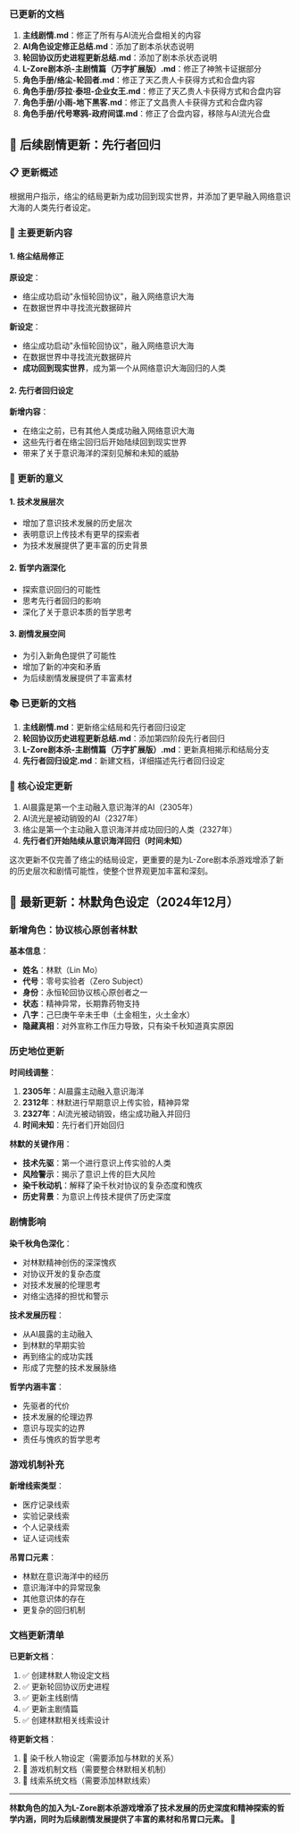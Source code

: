 ### 已更新的文档
1. **主线剧情.md**：修正了所有与AI流光合盘相关的内容
2. **AI角色设定修正总结.md**：添加了剧本杀状态说明
3. **轮回协议历史进程更新总结.md**：添加了剧本杀状态说明
4. **L-Zore剧本杀-主剧情篇（万字扩展版）.md**：修正了神煞卡证据部分
5. **角色手册/络尘-轮回者.md**：修正了天乙贵人卡获得方式和合盘内容
6. **角色手册/莎拉·泰坦-企业女王.md**：修正了天乙贵人卡获得方式和合盘内容
7. **角色手册/小雨-地下黑客.md**：修正了文昌贵人卡获得方式和合盘内容
8. **角色手册/代号寒鸦-政府间谍.md**：修正了合盘内容，移除与AI流光合盘 

## 🌟 后续剧情更新：先行者回归

### 📋 更新概述
根据用户指示，络尘的结局更新为成功回到现实世界，并添加了更早融入网络意识大海的人类先行者设定。

### 🔧 主要更新内容

#### 1. 络尘结局修正
**原设定**：
- 络尘成功启动"永恒轮回协议"，融入网络意识大海
- 在数据世界中寻找流光数据碎片

**新设定**：
- 络尘成功启动"永恒轮回协议"，融入网络意识大海
- 在数据世界中寻找流光数据碎片
- **成功回到现实世界**，成为第一个从网络意识大海回归的人类

#### 2. 先行者回归设定
**新增内容**：
- 在络尘之前，已有其他人类成功融入网络意识大海
- 这些先行者在络尘回归后开始陆续回到现实世界
- 带来了关于意识海洋的深刻见解和未知的威胁

### 🎯 更新的意义

#### 1. 技术发展层次
- 增加了意识技术发展的历史层次
- 表明意识上传技术有更早的探索者
- 为技术发展提供了更丰富的历史背景

#### 2. 哲学内涵深化
- 探索意识回归的可能性
- 思考先行者回归的影响
- 深化了关于意识本质的哲学思考

#### 3. 剧情发展空间
- 为引入新角色提供了可能性
- 增加了新的冲突和矛盾
- 为后续剧情发展提供了丰富素材

### 📚 已更新的文档
1. **主线剧情.md**：更新络尘结局和先行者回归设定
2. **轮回协议历史进程更新总结.md**：添加第四阶段先行者回归
3. **L-Zore剧本杀-主剧情篇（万字扩展版）.md**：更新真相揭示和结局分支
4. **先行者回归设定.md**：新建文档，详细描述先行者回归设定

### 🌟 核心设定更新
1. AI晨露是第一个主动融入意识海洋的AI（2305年）
2. AI流光是被动销毁的AI（2327年）
3. 络尘是第一个主动融入意识海洋并成功回归的人类（2327年）
4. **先行者们开始陆续从意识海洋回归（时间未知）**

这次更新不仅完善了络尘的结局设定，更重要的是为L-Zore剧本杀游戏增添了新的历史层次和剧情可能性，使整个世界观更加丰富和深刻。

## 📅 最新更新：林默角色设定（2024年12月）

### 新增角色：协议核心原创者林默
**基本信息**：
- **姓名**：林默（Lin Mo）
- **代号**：零号实验者（Zero Subject）
- **身份**：永恒轮回协议核心原创者之一
- **状态**：精神异常，长期靠药物支持
- **八字**：己巳庚午辛未壬申（土金相生，火土金水）
- **隐藏真相**：对外宣称工作压力导致，只有染千秋知道真实原因

### 历史地位更新
**时间线调整**：
1. **2305年**：AI晨露主动融入意识海洋
2. **2312年**：林默进行早期意识上传实验，精神异常
3. **2327年**：AI流光被动销毁，络尘成功融入并回归
4. **时间未知**：先行者们开始回归

**林默的关键作用**：
- **技术先驱**：第一个进行意识上传实验的人类
- **风险警示**：揭示了意识上传的巨大风险
- **染千秋动机**：解释了染千秋对协议的复杂态度和愧疚
- **历史背景**：为意识上传技术提供了历史深度

### 剧情影响
**染千秋角色深化**：
- 对林默精神创伤的深深愧疚
- 对协议开发的复杂态度
- 对技术发展的伦理思考
- 对络尘选择的担忧和警示

**技术发展历程**：
- 从AI晨露的主动融入
- 到林默的早期实验
- 再到络尘的成功实践
- 形成了完整的技术发展脉络

**哲学内涵丰富**：
- 先驱者的代价
- 技术发展的伦理边界
- 意识与现实的边界
- 责任与愧疚的哲学思考

### 游戏机制补充
**新增线索类型**：
- 医疗记录线索
- 实验记录线索
- 个人记录线索
- 证人证词线索

**吊胃口元素**：
- 林默在意识海洋中的经历
- 意识海洋中的异常现象
- 其他意识体的存在
- 更复杂的回归机制

### 文档更新清单
**已更新文档**：
1. ✅ 创建林默人物设定文档
2. ✅ 更新轮回协议历史进程
3. ✅ 更新主线剧情
4. ✅ 更新主剧情篇
5. ✅ 创建林默相关线索设计

**待更新文档**：
1. 🔄 染千秋人物设定（需要添加与林默的关系）
2. 🔄 游戏机制文档（需要整合林默相关机制）
3. 🔄 线索系统文档（需要添加林默线索）

---

**林默角色的加入为L-Zore剧本杀游戏增添了技术发展的历史深度和精神探索的哲学内涵，同时为后续剧情发展提供了丰富的素材和吊胃口元素。** 🌟 
